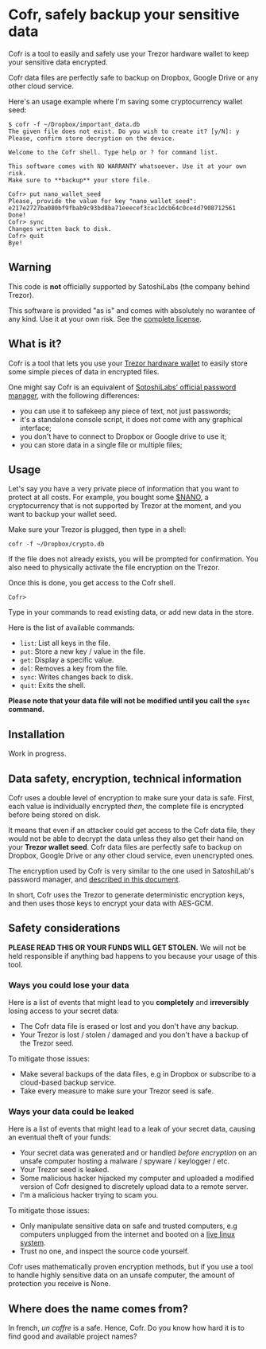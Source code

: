 # Cofr, safely backup your sensitive data

Cofr is a tool to easily and safely use your Trezor hardware wallet to keep
your sensitive data encrypted.

Cofr data files are perfectly safe to backup on Dropbox, Google Drive or any
other cloud service.

Here's an usage example where I'm saving some cryptocurrency wallet seed:

    $ cofr -f ~/Dropbox/important_data.db
    The given file does not exist. Do you wish to create it? [y/N]: y
    Please, confirm store decryption on the device.

    Welcome to the Cofr shell. Type help or ? for command list.

    This software comes with NO WARRANTY whatsoever. Use it at your own risk.
    Make sure to **backup** your store file.

    Cofr> put nano_wallet_seed
    Please, provide the value for key "nano_wallet_seed": e217e2727ba080bf9fbab9c93bd8ba71eeecef3cac1dcb64c0ce4d7908712561
    Done!
    Cofr> sync
    Changes written back to disk.
    Cofr> quit
    Bye!

## Warning

This code is **not** officially supported by SatoshiLabs (the company behind
Trezor).

This software is provided "as is" and comes with absolutely no warantee of any
kind. Use it at your own risk. See the [complete license](LICENSE.md).

## What is it?

Cofr is a tool that lets you use your [Trezor hardware
wallet](https://trezor.io/) to easily store some simple pieces of data in
encrypted files.

One might say Cofr is an equivalent of [SotoshiLabs' official password
manager](https://trezor.io/passwords/), with the following differences:

 * you can use it to safekeep any piece of text, not just passwords;
 * it's a standalone console script, it does not come with any graphical
   interface;
 * you don't have to connect to Dropbox or Google drive to use it;
 * you can store data in a single file or multiple files;

## Usage

Let's say you have a very private piece of information that you want to protect
at all costs. For example, you bought some [$NANO](https://nano.org), a
cryptocurrency that is not supported by Trezor at the moment, and you want to
backup your wallet seed.

Make sure your Trezor is plugged, then type in a shell:

    cofr -f ~/Dropbox/crypto.db

If the file does not already exists, you will be prompted for confirmation. You
also need to physically activate the file encryption on the Trezor.

Once this is done, you get access to the Cofr shell.

    Cofr>

Type in your commands to read existing data, or add new data in the store.

Here is the list of available commands:

 * `list`: List all keys in the file.
 * `put`: Store a new key / value in the file.
 * `get`: Display a specific value.
 * `del`: Removes a key from the file.
 * `sync`: Writes changes back to disk.
 * `quit`: Exits the shell.

**Please note that your data file will not be modified until you call the
`sync` command.**

## Installation

Work in progress.


## Data safety, encryption, technical information

Cofr uses a double level of encryption to make sure your data is safe. First,
each value is individually encrypted *then*, the complete file is encrypted
before being stored on disk.

It means that even if an attacker could get access to the Cofr data file, they
would not be able to decrypt the data unless they also get their hand on your
**Trezor wallet seed**. Cofr data files are perfectly safe to backup on
Dropbox, Google Drive or any other cloud service, even unencrypted ones.

The encryption used by Cofr is very similar to the one used in SatoshiLab's
password manager, and [described in this
document](https://github.com/satoshilabs/slips/blob/master/slip-0016.md).

In short, Cofr uses the Trezor to generate deterministic encryption keys, and
then uses those keys to encrypt your data with AES-GCM.


## Safety considerations

**PLEASE READ THIS OR YOUR FUNDS WILL GET STOLEN.** We will not be held
responsible if anything bad happens to you because your usage of this tool.

### Ways you could lose your data

Here is a list of events that might lead to you **completely** and
**irreversibly** losing access to your secret data:

 * The Cofr data file is erased or lost and you don't have any backup.
 * Your Trezor is lost / stolen / damaged and you don't have a backup of the
   Trezor seed.

To mitigate those issues:

 * Make several backups of the data files, e.g in Dropbox or subscribe to a
   cloud-based backup service.
 * Take every measure to make sure your Trezor seed is safe.

### Ways your data could be leaked

Here is a list of events that might lead to a leak of your secret data, causing
an eventual theft of your funds:

 * Your secret data was generated and or handled *before encryption* on an
   unsafe computer hosting a malware / spyware / keylogger / etc.
 * Your Trezor seed is leaked.
 * Some malicious hacker hijacked my computer and uploaded a modified version
   of Cofr designed to discretely upload data to a remote server.
 * I'm a malicious hacker trying to scam you.

To mitigate those issues:

 * Only manipulate sensitive data on safe and trusted computers, e.g computers
   unplugged from the internet and booted on a [live linux
   system](https://tails.boum.org/).
 * Trust no one, and inspect the source code yourself.

Cofr uses mathematically proven encryption methods, but if you use a tool to
handle highly sensitive data on an unsafe computer, the amount of protection
you receive is None.

## Where does the name comes from?

In french, *un coffre* is a safe. Hence, Cofr. Do you know how hard it is to
find good and available project names?
